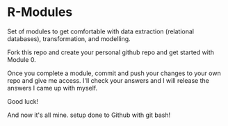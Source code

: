 # R-Modules
Set of modules to get comfortable with data extraction (relational databases), transformation, and modelling.

Fork this repo and create your personal github repo and get started with Module 0.

Once you complete a module, commit and push your changes to your own repo and give me access. I'll check your answers and I will release the answers I came up with myself.

Good luck!

And now it's all mine. setup done to Github with git bash! 
